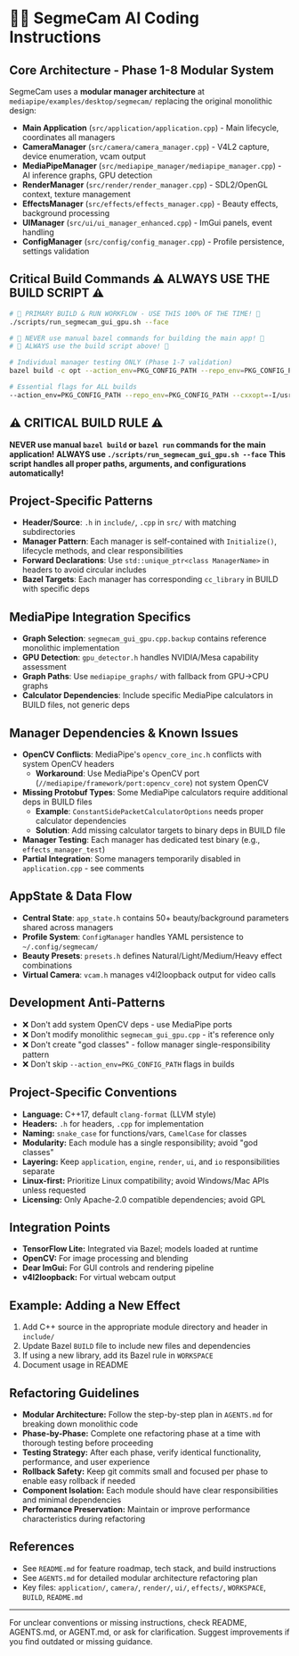 

# 🧑‍💻 SegmeCam AI Coding Instructions

## Core Architecture - Phase 1-8 Modular System
SegmeCam uses a **modular manager architecture** at `mediapipe/examples/desktop/segmecam/` replacing the original monolithic design:

- **Main Application** (`src/application/application.cpp`) - Main lifecycle, coordinates all managers
- **CameraManager** (`src/camera/camera_manager.cpp`) - V4L2 capture, device enumeration, vcam output
- **MediaPipeManager** (`src/mediapipe_manager/mediapipe_manager.cpp`) - AI inference graphs, GPU detection
- **RenderManager** (`src/render/render_manager.cpp`) - SDL2/OpenGL context, texture management
- **EffectsManager** (`src/effects/effects_manager.cpp`) - Beauty effects, background processing
- **UIManager** (`src/ui/ui_manager_enhanced.cpp`) - ImGui panels, event handling
- **ConfigManager** (`src/config/config_manager.cpp`) - Profile persistence, settings validation

## Critical Build Commands ⚠️ ALWAYS USE THE BUILD SCRIPT ⚠️
```bash
# 🚨 PRIMARY BUILD & RUN WORKFLOW - USE THIS 100% OF THE TIME! 🚨
./scripts/run_segmecam_gui_gpu.sh --face

# 🚨 NEVER use manual bazel commands for building the main app! 🚨
# 🚨 ALWAYS use the build script above! 🚨

# Individual manager testing ONLY (Phase 1-7 validation)
bazel build -c opt --action_env=PKG_CONFIG_PATH --repo_env=PKG_CONFIG_PATH --cxxopt=-I/usr/include/opencv4 //mediapipe/examples/desktop/segmecam:effects_manager_test

# Essential flags for ALL builds
--action_env=PKG_CONFIG_PATH --repo_env=PKG_CONFIG_PATH --cxxopt=-I/usr/include/opencv4
```

## ⚠️ CRITICAL BUILD RULE ⚠️
**NEVER use manual `bazel build` or `bazel run` commands for the main application!**
**ALWAYS use `./scripts/run_segmecam_gui_gpu.sh --face`**
**This script handles all proper paths, arguments, and configurations automatically!**

## Project-Specific Patterns
- **Header/Source**: `.h` in `include/`, `.cpp` in `src/` with matching subdirectories
- **Manager Pattern**: Each manager is self-contained with `Initialize()`, lifecycle methods, and clear responsibilities
- **Forward Declarations**: Use `std::unique_ptr<class ManagerName>` in headers to avoid circular includes
- **Bazel Targets**: Each manager has corresponding `cc_library` in BUILD with specific deps


## MediaPipe Integration Specifics
- **Graph Selection**: `segmecam_gui_gpu.cpp.backup` contains reference monolithic implementation
- **GPU Detection**: `gpu_detector.h` handles NVIDIA/Mesa capability assessment
- **Graph Paths**: Use `mediapipe_graphs/` with fallback from GPU→CPU graphs
- **Calculator Dependencies**: Include specific MediaPipe calculators in BUILD files, not generic deps

## Manager Dependencies & Known Issues
- **OpenCV Conflicts**: MediaPipe's `opencv_core_inc.h` conflicts with system OpenCV headers
  - **Workaround**: Use MediaPipe's OpenCV port (`//mediapipe/framework/port:opencv_core`) not system OpenCV
- **Missing Protobuf Types**: Some MediaPipe calculators require additional deps in BUILD files
  - **Example**: `ConstantSidePacketCalculatorOptions` needs proper calculator dependencies
  - **Solution**: Add missing calculator targets to binary deps in BUILD file
- **Manager Testing**: Each manager has dedicated test binary (e.g., `effects_manager_test`)
- **Partial Integration**: Some managers temporarily disabled in `application.cpp` - see comments

## AppState & Data Flow
- **Central State**: `app_state.h` contains 50+ beauty/background parameters shared across managers
- **Profile System**: `ConfigManager` handles YAML persistence to `~/.config/segmecam/`
- **Beauty Presets**: `presets.h` defines Natural/Light/Medium/Heavy effect combinations
- **Virtual Camera**: `vcam.h` manages v4l2loopback output for video calls

## Development Anti-Patterns
- ❌ Don't add system OpenCV deps - use MediaPipe ports
- ❌ Don't modify monolithic `segmecam_gui_gpu.cpp` - it's reference only
- ❌ Don't create "god classes" - follow manager single-responsibility pattern
- ❌ Don't skip `--action_env=PKG_CONFIG_PATH` flags in builds

## Project-Specific Conventions
- **Language:** C++17, default `clang-format` (LLVM style)
- **Headers:** `.h` for headers, `.cpp` for implementation
- **Naming:** `snake_case` for functions/vars, `CamelCase` for classes
- **Modularity:** Each module has a single responsibility; avoid "god classes"
- **Layering:** Keep `application`, `engine`, `render`, `ui`, and `io` responsibilities separate
- **Linux-first:** Prioritize Linux compatibility; avoid Windows/Mac APIs unless requested
- **Licensing:** Only Apache-2.0 compatible dependencies; avoid GPL

## Integration Points
- **TensorFlow Lite:** Integrated via Bazel; models loaded at runtime
- **OpenCV:** For image processing and blending
- **Dear ImGui:** For GUI controls and rendering pipeline
- **v4l2loopback:** For virtual webcam output

## Example: Adding a New Effect
1. Add C++ source in the appropriate module directory and header in `include/`
2. Update Bazel `BUILD` file to include new files and dependencies
3. If using a new library, add its Bazel rule in `WORKSPACE`
4. Document usage in README

## Refactoring Guidelines
- **Modular Architecture:** Follow the step-by-step plan in `AGENTS.md` for breaking down monolithic code
- **Phase-by-Phase:** Complete one refactoring phase at a time with thorough testing before proceeding
- **Testing Strategy:** After each phase, verify identical functionality, performance, and user experience
- **Rollback Safety:** Keep git commits small and focused per phase to enable easy rollback if needed
- **Component Isolation:** Each module should have clear responsibilities and minimal dependencies
- **Performance Preservation:** Maintain or improve performance characteristics during refactoring

## References
- See `README.md` for feature roadmap, tech stack, and build instructions
- See `AGENTS.md` for detailed modular architecture refactoring plan
- Key files: `application/`, `camera/`, `render/`, `ui/`, `effects/`, `WORKSPACE`, `BUILD`, `README.md`

---

For unclear conventions or missing instructions, check README, AGENTS.md, or AGENT.md, or ask for clarification. Suggest improvements if you find outdated or missing guidance.
